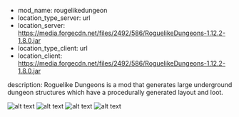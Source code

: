 - mod_name: rougelikedungeon
- location_type_server: url
- location_server: https://media.forgecdn.net/files/2492/586/RoguelikeDungeons-1.12.2-1.8.0.jar
- location_type_client: url
- location_client: https://media.forgecdn.net/files/2492/586/RoguelikeDungeons-1.12.2-1.8.0.jar

description: 
Roguelike Dungeons is a mod that generates large underground dungeon structures which have a procedurally generated layout and loot.

![alt text](https://media.forgecdn.net/attachments/thumbnails/191/578/310/172/roguelike-tower.png "screeshot1")
![alt text](https://media.forgecdn.net/attachments/thumbnails/191/580/310/172/roguelike-tower-eni.png "screeshot2")
![alt text](https://media.forgecdn.net/attachments/thumbnails/191/579/310/172/roguelike-tower-jungle.png "screeshot3")
![alt text](https://media.forgecdn.net/attachments/thumbnails/191/584/310/172/roguelike-blacksmith.png "screeshot4")
